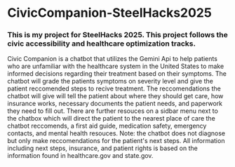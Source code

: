 # CivicCompanion-SteelHacks2025
### This is my project for SteelHacks 2025. This project follows the civic accessibility and healthcare optimization tracks.

  Civic Companion is a chatbot that utilizes the Gemini Api to help patients who are unfamiliar with the healthcare system in the United States to make informed decisions regarding their treatment based on their symptoms. 
  The chatbot will grade the patients symptoms on severity level and give the patient reccomended steps to recive treatment. The reccomendations the chatbot will give will tell the patient about where they should get care, how insurance works, necessary documents the patient needs, and paperwork they need to fill out. There are further resouces on a sidbar menu next to the chatbox which will direct the patient to the nearest place of care the chatbot reccomends, a first aid guide, medication safety, emergency contacts, and mental health resouces. 
  Note: the chatbot does not diagnose but only make reccomendations for the patient's next steps. All information including next steps, insurance, and patient rights is based on the information found in healthcare.gov and state.gov. 


